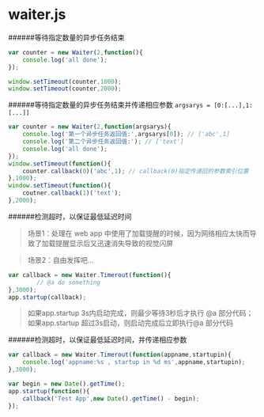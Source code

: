 # waiter.js


######等待指定数量的异步任务结束

```javascript
var counter = new Waiter(2,function(){
	console.log('all done');
});

window.setTimeout(counter,1000);
window.setTimeout(counter,2000);
```


######等待指定数量的异步任务结束并传递相应参数 `argsarys = [0:[...],1:[...]] `

```javascript
var counter = new Waiter(2,function(argsarys){
	console.log('第一个异步任务返回值:',argsarys[0]); // ['abc',1]
	console.log('第二个异步任务返回值:'); // ['text']
	console.log('all done');
});
window.setTimeout(function(){
	counter.callback(0)('abc',1); // callback(0)指定传递回的参数索引位置
},1000);
window.setTimeout(function(){
	coutner.callback(1)('text');
},2000);
```


######检测超时，以保证最低延迟时间

>场景1：处理在 web app 中使用了加载提醒的时候，因为网络相应太快而导致了加载提醒显示后又迅速消失导致的视觉闪屏

>场景2：自由发挥吧...

```javascript
var callback = new Waiter.Timerout(function(){
        // @a do something
},3000); 
app.startup(callback);
```

>如果app.startup 3s内启动完成，则最少等待3秒后才执行 @a 部分代码；
>如果app.startup 超过3s启动，则启动完成后立即执行@a 部分代码


######检测超时，以保证最低延迟时间，并传递相应参数

```javascript
var callback = new Waiter.Timerout(function(appname,startupin){
	console.log('appname:%s , startup in %d ms',appname,startupin);
},3000);

var begin = new Date().getTime();
app.startup(function(){
	callback('Test App',new Date().getTime() - begin);
});
```